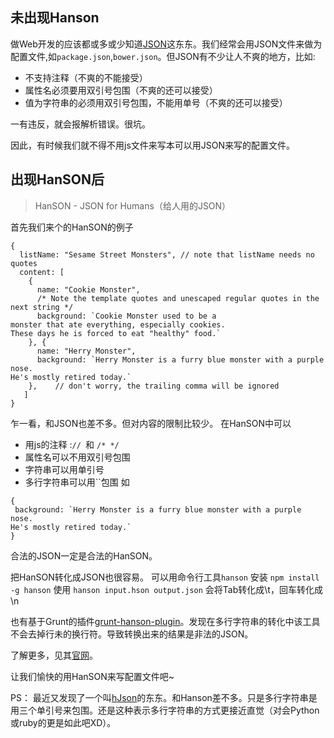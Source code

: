 ## 未出现Hanson
做Web开发的应该都或多或少知道[JSON](http://json.org/json-zh.html)这东东。我们经常会用JSON文件来做为配置文件,如`package.json`,`bower.json`。但JSON有不少让人不爽的地方，比如:
* 不支持注释（不爽的不能接受）
* 属性名必须要用双引号包围（不爽的还可以接受）
* 值为字符串的必须用双引号包围，不能用单号（不爽的还可以接受）

一有违反，就会报解析错误。很坑。

因此，有时候我们就不得不用js文件来写本可以用JSON来写的配置文件。

## 出现HanSON后

> HanSON - JSON for Humans（给人用的JSON）

首先我们来个的HanSON的例子
```
{
  listName: "Sesame Street Monsters", // note that listName needs no quotes
  content: [
    {
      name: "Cookie Monster",
      /* Note the template quotes and unescaped regular quotes in the next string */
      background: `Cookie Monster used to be a
monster that ate everything, especially cookies.
These days he is forced to eat "healthy" food.`
    }, {
      name: "Herry Monster",
      background: `Herry Monster is a furry blue monster with a purple nose.
He's mostly retired today.`
    },    // don't worry, the trailing comma will be ignored
   ]
}
```
乍一看，和JSON也差不多。但对内容的限制比较少。
在HanSON中可以
* 用js的注释 :`// `和 `/* */`
* 属性名可以不用双引号包围
* 字符串可以用单引号
* 多行字符串可以用\`\`包围 如
```
{
 background: `Herry Monster is a furry blue monster with a purple nose.
He's mostly retired today.`
}
```

合法的JSON一定是合法的HanSON。

把HanSON转化成JSON也很容易。
可以用命令行工具`hanson`
安装 `npm install -g hanson`
使用 `hanson input.hson output.json`  会将Tab转化成\t，回车转化成\n

也有基于Grunt的插件[grunt-hanson-plugin](https://github.com/timjansen/grunt-hanson-plugin)。发现在多行字符串的转化中该工具不会去掉行未的换行符。导致转换出来的结果是非法的JSON。

了解更多，见其[官网](https://github.com/timjansen/hanson)。

让我们愉快的用HanSON来写配置文件吧~

PS： 最近又发现了一个叫[hJson](http://hjson.org/)的东东。和Hanson差不多。只是多行字符串是用三个单引号来包围。还是这种表示多行字符串的方式更接近直觉（对会Python或ruby的更是如此吧XD）。
